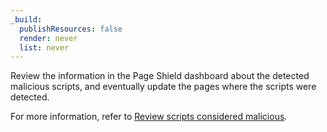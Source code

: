 ```yaml
---
_build:
  publishResources: false
  render: never
  list: never
---
```


Review the information in the Page Shield dashboard about the detected malicious scripts, and eventually update the pages where the scripts were detected.

For more information, refer to [Review scripts considered malicious](/page-shield/use-dashboard/review-malicious-scripts/).
